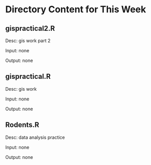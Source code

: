 # Directory Content for This Week


## gispractical2.R



Desc: gis work part 2

 

Input: none 

 

Output: none
## gispractical.R



Desc: gis work

 

Input: none 

 

Output: none
## Rodents.R



Desc: data analysis practice

 

Input: none

 

Output: none
